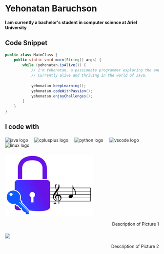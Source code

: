 <h1 align="left">Yehonatan Baruchson</h1>

<h4 align="left">I am currently a bachelor's student in computer science at Ariel University</h4>

## Code Snippet

```java
public class MainClass {
    public static void main(String[] args) {
        while (yehonatan.isAlive()) {
            // I'm Yehonatan, a passionate programmer exploring the endless possibilities of code!
            // Currently alive and thriving in the world of Java.
            
            yehonatan.keepLearning();
            yehonatan.codeWithPassion();
            yehonatan.enjoyChallenges();
        }
    }
}
```

<h2 align="left">I code with</h2>

###

<div align="left">
  <img src="https://cdn.jsdelivr.net/gh/devicons/devicon/icons/java/java-original.svg" height="40" alt="java logo"  />
  <img width="12" />
  <img src="https://cdn.jsdelivr.net/gh/devicons/devicon/icons/cplusplus/cplusplus-original.svg" height="40" alt="cplusplus logo"  />
  <img width="12" />
  <img src="https://cdn.jsdelivr.net/gh/devicons/devicon/icons/python/python-original.svg" height="40" alt="python logo"  />
  <img width="12" />
  <img src="https://cdn.jsdelivr.net/gh/devicons/devicon/icons/vscode/vscode-original.svg" height="40" alt="vscode logo"  />
  <img width="12" />
  <img src="https://cdn.jsdelivr.net/gh/devicons/devicon/icons/linux/linux-original.svg" height="40" alt="linux logo"  />
</div>

###

<div align="left">
  <img height="200" src="/pictures/password.png"  />
  <p align="right">Description of Picture 1</p>
</div>

###

<div align="left">
  <img height="200" src="https://i.imgflip.com/65efzo.gif"  />
  <p align="right">Description of Picture 2</p>
</div>

###
